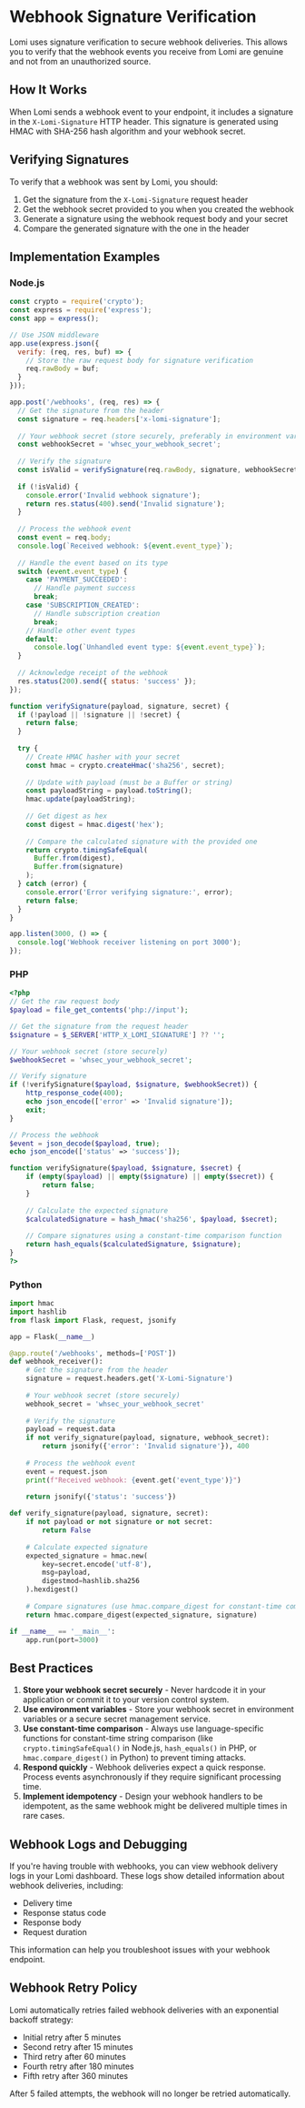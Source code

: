 # Webhook Signature Verification

Lomi uses signature verification to secure webhook deliveries. This allows you to verify that the webhook events you receive from Lomi are genuine and not from an unauthorized source.

## How It Works

When Lomi sends a webhook event to your endpoint, it includes a signature in the `X-Lomi-Signature` HTTP header. This signature is generated using HMAC with SHA-256 hash algorithm and your webhook secret.

## Verifying Signatures

To verify that a webhook was sent by Lomi, you should:

1. Get the signature from the `X-Lomi-Signature` request header
2. Get the webhook secret provided to you when you created the webhook
3. Generate a signature using the webhook request body and your secret
4. Compare the generated signature with the one in the header

## Implementation Examples

### Node.js

```javascript
const crypto = require('crypto');
const express = require('express');
const app = express();

// Use JSON middleware
app.use(express.json({
  verify: (req, res, buf) => {
    // Store the raw request body for signature verification
    req.rawBody = buf;
  }
}));

app.post('/webhooks', (req, res) => {
  // Get the signature from the header
  const signature = req.headers['x-lomi-signature'];
  
  // Your webhook secret (store securely, preferably in environment variables)
  const webhookSecret = 'whsec_your_webhook_secret';
  
  // Verify the signature
  const isValid = verifySignature(req.rawBody, signature, webhookSecret);
  
  if (!isValid) {
    console.error('Invalid webhook signature');
    return res.status(400).send('Invalid signature');
  }
  
  // Process the webhook event
  const event = req.body;
  console.log(`Received webhook: ${event.event_type}`);
  
  // Handle the event based on its type
  switch (event.event_type) {
    case 'PAYMENT_SUCCEEDED':
      // Handle payment success
      break;
    case 'SUBSCRIPTION_CREATED':
      // Handle subscription creation
      break;
    // Handle other event types
    default:
      console.log(`Unhandled event type: ${event.event_type}`);
  }
  
  // Acknowledge receipt of the webhook
  res.status(200).send({ status: 'success' });
});

function verifySignature(payload, signature, secret) {
  if (!payload || !signature || !secret) {
    return false;
  }
  
  try {
    // Create HMAC hasher with your secret
    const hmac = crypto.createHmac('sha256', secret);
    
    // Update with payload (must be a Buffer or string)
    const payloadString = payload.toString();
    hmac.update(payloadString);
    
    // Get digest as hex
    const digest = hmac.digest('hex');
    
    // Compare the calculated signature with the provided one
    return crypto.timingSafeEqual(
      Buffer.from(digest),
      Buffer.from(signature)
    );
  } catch (error) {
    console.error('Error verifying signature:', error);
    return false;
  }
}

app.listen(3000, () => {
  console.log('Webhook receiver listening on port 3000');
});
```

### PHP

```php
<?php
// Get the raw request body
$payload = file_get_contents('php://input');

// Get the signature from the request header
$signature = $_SERVER['HTTP_X_LOMI_SIGNATURE'] ?? '';

// Your webhook secret (store securely)
$webhookSecret = 'whsec_your_webhook_secret';

// Verify signature
if (!verifySignature($payload, $signature, $webhookSecret)) {
    http_response_code(400);
    echo json_encode(['error' => 'Invalid signature']);
    exit;
}

// Process the webhook
$event = json_decode($payload, true);
echo json_encode(['status' => 'success']);

function verifySignature($payload, $signature, $secret) {
    if (empty($payload) || empty($signature) || empty($secret)) {
        return false;
    }
    
    // Calculate the expected signature
    $calculatedSignature = hash_hmac('sha256', $payload, $secret);
    
    // Compare signatures using a constant-time comparison function
    return hash_equals($calculatedSignature, $signature);
}
?>
```

### Python

```python
import hmac
import hashlib
from flask import Flask, request, jsonify

app = Flask(__name__)

@app.route('/webhooks', methods=['POST'])
def webhook_receiver():
    # Get the signature from the header
    signature = request.headers.get('X-Lomi-Signature')
    
    # Your webhook secret (store securely)
    webhook_secret = 'whsec_your_webhook_secret'
    
    # Verify the signature
    payload = request.data
    if not verify_signature(payload, signature, webhook_secret):
        return jsonify({'error': 'Invalid signature'}), 400
    
    # Process the webhook event
    event = request.json
    print(f"Received webhook: {event.get('event_type')}")
    
    return jsonify({'status': 'success'})

def verify_signature(payload, signature, secret):
    if not payload or not signature or not secret:
        return False
    
    # Calculate expected signature
    expected_signature = hmac.new(
        key=secret.encode('utf-8'),
        msg=payload,
        digestmod=hashlib.sha256
    ).hexdigest()
    
    # Compare signatures (use hmac.compare_digest for constant-time comparison)
    return hmac.compare_digest(expected_signature, signature)

if __name__ == '__main__':
    app.run(port=3000)
```

## Best Practices

1. **Store your webhook secret securely** - Never hardcode it in your application or commit it to your version control system.
2. **Use environment variables** - Store your webhook secret in environment variables or a secure secret management service.
3. **Use constant-time comparison** - Always use language-specific functions for constant-time string comparison (like `crypto.timingSafeEqual()` in Node.js, `hash_equals()` in PHP, or `hmac.compare_digest()` in Python) to prevent timing attacks.
4. **Respond quickly** - Webhook deliveries expect a quick response. Process events asynchronously if they require significant processing time.
5. **Implement idempotency** - Design your webhook handlers to be idempotent, as the same webhook might be delivered multiple times in rare cases.

## Webhook Logs and Debugging

If you're having trouble with webhooks, you can view webhook delivery logs in your Lomi dashboard. These logs show detailed information about webhook deliveries, including:

- Delivery time
- Response status code
- Response body
- Request duration

This information can help you troubleshoot issues with your webhook endpoint.

## Webhook Retry Policy

Lomi automatically retries failed webhook deliveries with an exponential backoff strategy:

- Initial retry after 5 minutes
- Second retry after 15 minutes
- Third retry after 60 minutes
- Fourth retry after 180 minutes
- Fifth retry after 360 minutes

After 5 failed attempts, the webhook will no longer be retried automatically. 